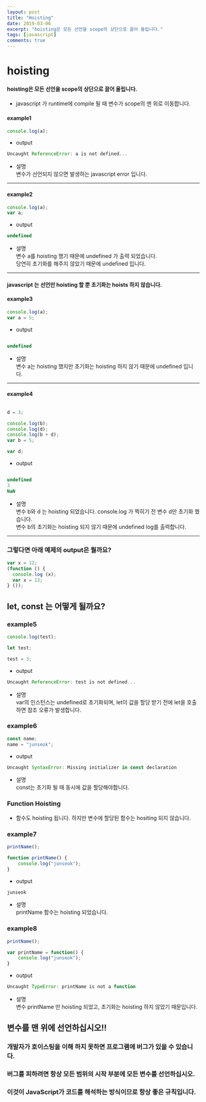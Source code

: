 ```yaml
---
layout: post
title: "Hoisting"
date: 2019-03-06
excerpt: "hoisting은 모든 선언을 scope의 상단으로 끌어 올립니다."
tags: [javascript]
comments: true
---
```


# hoisting

#### hoisting은 모든 선언을 scope의 상단으로 끌어 올립니다.  

 - javascript 가 runtime에 compile 될 때 변수가 scope의 맨 위로 이동합니다.  




#### example1
~~~javascript
console.log(a);
~~~
- output  
~~~javascript
Uncaught ReferenceError: a is not defined...
~~~
- 설명  
변수가 선언되지 않으면 발생하는 javascript error 입니다.  
---

#### example2
~~~javascript
console.log(a);
var a;
~~~

- output  
~~~javascript
undefined
~~~
- 설명  
변수 a를 hoisting 했기 때문에 undefined 가 출력 되었습니다.  
당연히 초기화를 해주지 않았기 때문에 undefined 입니다.  
---

#### javascript 는 선언만 hoisting 할 뿐 초기화는 hoists 하지 않습니다.
#### example3
~~~javascript
console.log(a);
var a = 5;
~~~
- output  
~~~javascript

undefined
~~~
- 설명  
변수 a는 hoisting 했지만 초기화는 hoisting 하지 않기 때문에 undefined 입니다.  
---

#### example4
~~~javascript

d = 3;

console.log(b);
console.log(d);
console.log(b + d);
var b = 5;

var d;
~~~
- output  
~~~javascript

undefined
3
NaN
~~~
- 설명  
변수 b와 d 는 hoisting 되었습니다. console.log 가 찍히기 전 변수 d만 초기화 했습니다.  
변수 b의 초기화는 hoisting 되지 않기 때문에 undefined log를 출력합니다.  
---

### 그렇다면 아래 예제의 output은 뭘까요?  
~~~javascript
var x = 12; 
(function () { 
  console.log (x); 
  var x = 13; 
} ());
~~~



## let, const 는 어떻게 될까요?

### example5
~~~javascript
console.log(test);

let test;

test = 3;
~~~
- output  
~~~javascript
Uncaught ReferenceError: test is not defined...
~~~

- 설명  
var의 인스턴스는 undefined로 초기화되며, let이 값을 할당 받기 전에 let을 호출하면 참조 오류가 발생합니다.  


### example6
~~~javascript
const name;
name = "junseok";
~~~

- output  
~~~javascript
Uncaught SyntaxError: Missing initializer in const declaration
~~~


- 설명  
const는 초기화 될 때 동시에 값을 할당해야합니다.  



### Function Hoisting

- 함수도 hoisting 됩니다. 하지만 변수에 할당된 함수는 hositing 되지 않습니다.  

### example7
~~~javascript
printName();

function printName() {
	console.log("junseok");
}
~~~

- output  
~~~javascript
junseok
~~~
- 설명  
printName 함수는 hoisting 되었습니다.


### example8
~~~javascript
printName();

var printName = function() {
	console.log("junseok");
}
~~~

- output  
~~~javascript
Uncaught TypeError: printName is not a function
~~~
- 설명  
변수 printName 만 hoisting 되었고, 초기화는 hoisting 하지 않았기 때문입니다.  




## 변수를 맨 위에 선언하십시오!!
### 개발자가 호이스팅을 이해 하지 못하면 프로그램에 버그가 있을 수 있습니다.
### 버그를 피하려면 항상 모든 범위의 시작 부분에 모든 변수를 선언하십시오.
### 이것이 JavaScript가 코드를 해석하는 방식이므로 항상 좋은 규칙입니다.





